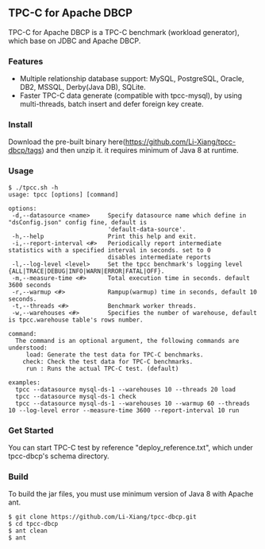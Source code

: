 ## TPC-C for Apache DBCP

TPC-C for Apache DBCP is a TPC-C benchmark (workload generator), which base on JDBC and Apache DBCP.

### Features
- Multiple relationship database support: MySQL, PostgreSQL, Oracle, DB2, MSSQL, Derby(Java DB), SQLite. 
- Faster TPC-C data generate (compatible with tpcc-mysql), by using multi-threads,  batch insert and defer foreign key create.

### Install

Download the pre-built binary here(https://github.com/Li-Xiang/tpcc-dbcp/tags) and then unzip it. it requires minimum of Java 8 at runtime.

### Usage
```
$ ./tpcc.sh -h
usage: tpcc [options] [command]

options:
 -d,--datasource <name>     Specify datasource name which define in "dsConfig.json" config fine, default is
                            'default-data-source'.
 -h,--help                  Print this help and exit.
 -i,--report-interval <#>   Periodically report intermediate statistics with a specified interval in seconds. set to 0
                            disables intermediate reports
 -l,--log-level <level>     Set the tpcc benchmark's logging level {ALL|TRACE|DEBUG|INFO|WARN|ERROR|FATAL|OFF}.
 -m,--measure-time <#>      Total execution time in seconds. default 3600 seconds
 -r,--warmup <#>            Rampup(warmup) time in seconds, default 10 seconds.
 -t,--threads <#>           Benchmark worker threads.
 -w,--warehouses <#>        Specifies the number of warehouse, default is tpcc.warehouse table's rows number.

command:
  The command is an optional argument, the following commands are understood:
     load: Generate the test data for TPC-C benchmarks.
    check: Check the test data for TPC-C benchmarks.
     run : Runs the actual TPC-C test. (default)

examples:
  tpcc --datasource mysql-ds-1 --warehouses 10 --threads 20 load
  tpcc --datasource mysql-ds-1 check
  tpcc --datasource mysql-ds-1 --warehouses 10 --warmup 60 --threads 10 --log-level error --measure-time 3600 --report-interval 10 run
```

### Get Started

You can start TPC-C test by reference "deploy_reference.txt", which under tpcc-dbcp's schema directory.

### Build
To build the jar files, you must use minimum version of Java 8 with Apache ant.

```
$ git clone https://github.com/Li-Xiang/tpcc-dbcp.git
$ cd tpcc-dbcp
$ ant clean
$ ant

```





